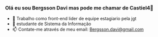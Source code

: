 ###  Olá eu sou Bergsson Davi mas pode me chamar de Castiel4👋



- 🔭 Trabalho como front-end lider de equipe estagiario pela jgt 
- 🌱 estudante de Sistema da Informação
- 📫 Contate-me através de meu email: Bergsson.davi@gmail.com
